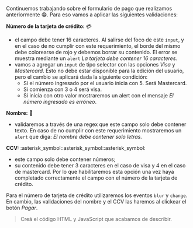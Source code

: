 Continuemos trabajando sobre el formulario de pago que realizamos anteriormente :grin:. Para eso vamos a aplicar las siguientes validaciones:

**Número de la tarjeta de crédito:** :credit_card:

- el campo debe tener 16 caracteres. Al salirse del foco de este `input`, y en el caso de no cumplir con este requerimiento, el borde del mismo debe colorearse de rojo y debemos borrar su contenido. El error se muestra mediante un `alert` _La tarjeta debe contener 16 caracteres._ 
- vamos a agregar un `input` de tipo selector con las opciones _Visa_ y _Mastercard_. Esto no debe estar disponible para la edición del usuario, pero el cambio se aplicará dada la siguiente condición:
  - Si el número ingresado por el usuario inicia con 5. Será Mastercard.
  - Si comienza con 3 o 4 será visa.
  - Si inicia con otro valor mostraremos un alert con el mensaje _El número ingresado es erróneo_.

**Nombre:** :bust_in_silhouette:

- validaremos a través de una regex que este campo solo debe contener texto. En caso de no cumplir con este requerimiento mostraremos un `alert` que diga: _El nombre debe contener solo letras._

**CCV:** :asterisk_symbol::asterisk_symbol::asterisk_symbol:

- este campo solo debe contener números;
- su contenido debe tener 3 caracteres en el caso de visa y 4 en el caso de mastercard. Por lo que habilitaremos esta opción una vez haya completado correctamente el campo con el número de la tarjeta de crédito.

Para el número de tarjeta de crédito utilizaremos los eventos `blur` y `change`. En cambio, las validaciones del nombre y el CCV las haremos al clickear el botón _Pagar_.

> Creá el código HTML y JavaScript que acabamos de describir.
